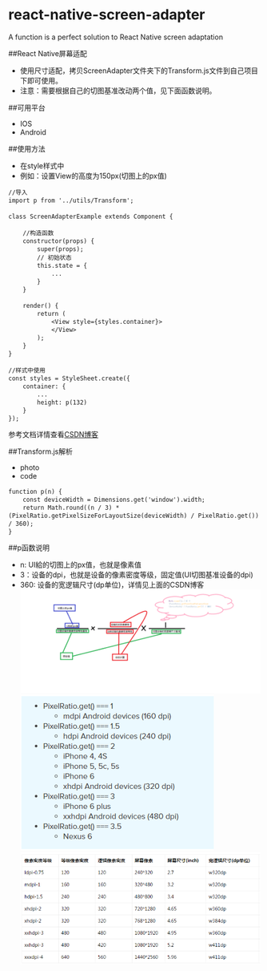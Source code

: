 # react-native-screen-adapter
A function is a perfect solution to React Native screen adaptation

##React Native屏幕适配

* 使用尺寸适配，拷贝ScreenAdapter文件夹下的Transform.js文件到自己项目下即可使用。
* 注意：需要根据自己的切图基准改动两个值，见下面函数说明。

##可用平台
* IOS
* Android

##使用方法
* 在style样式中
* 例如：设置View的高度为150px(切图上的px值)
```
//导入
import p from '../utils/Transform';

class ScreenAdapterExample extends Component {

    //构造函数
    constructor(props) {
        super(props);
        // 初始状态
        this.state = {
            ...
        }
    }

    render() {
        return (
            <View style={styles.container}>
            </View>
        );
    }
}

//样式中使用
const styles = StyleSheet.create({
    container: {
        ...
        height: p(132)
    }
});
```

参考文档详情查看[CSDN博客](http://blog.csdn.net/zhaoyw2008/article/details/46008513)


##Transform.js解析

* photo
* code
```
function p(n) {
    const deviceWidth = Dimensions.get('window').width;
    return Math.round((n / 3) * (PixelRatio.getPixelSizeForLayoutSize(deviceWidth) / PixelRatio.get()) / 360);
}
```

##p函数说明
* n: UI給的切图上的px值，也就是像素值
* 3：设备的dpi，也就是设备的像素密度等级，固定值(UI切图基准设备的dpi)
* 360: 设备的宽逻辑尺寸(dp单位)，详情见上面的CSDN博客
![image](https://github.com/lan-xue-xing/react-native-screen-adapter/raw/master/ScreenAdapter/imgs/a.png)
![image](https://github.com/lan-xue-xing/react-native-screen-adapter/raw/master/ScreenAdapter/imgs/b.png)
![image](https://github.com/lan-xue-xing/react-native-screen-adapter/raw/master/ScreenAdapter/imgs/c.png)